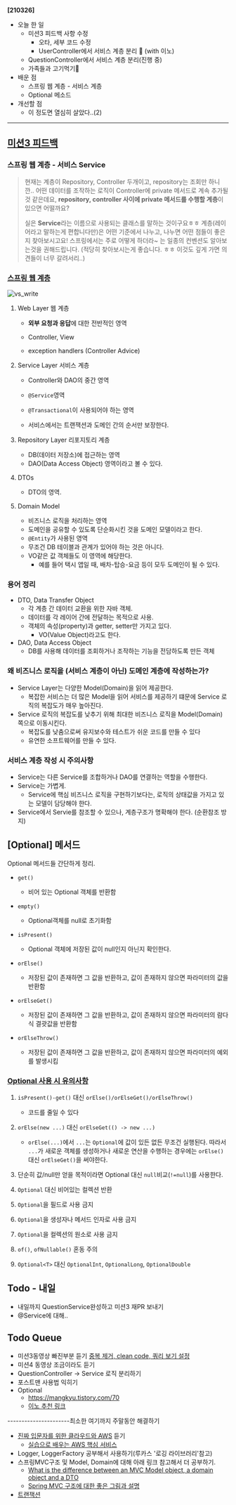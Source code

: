 **[210326]**



- 오늘 한 일
  - 미션3 피드백 사항 수정
    - 오타, 세부 코드 수정
    - UserController에서 서비스 계층 분리 🤯 (with 이노)
  - QuestionController에서 서비스 계층 분리(진행 중)
  - 가족들과 고기먹기🥩
- 배운 점
  - 스프링 웹 계층 - 서비스 계층
  - Optional 메소드
- 개선할 점
  - 이 정도면 열심히 살았다..(2)



---

## [미션3 피드백](https://github.com/codesquad-members-2021/spring-boot-qna/pull/121)

### 스프링 웹 계층 - 서비스 Service

> 현재는 계층이 Repository, Controller 두개이고, repository는 조회만 하니깐.. 어떤 데이터를 조작하는 로직이 Controller에 private 메서드로 계속 추가될 것 같은데요, **repository, controller 사이에 private 메서드를 수행할 계층**이 있으면 어떨까요?
>
> 실은 **Service**라는 이름으로 사용되는 클래스를 말하는 것이구요ㅎㅎ 계층(레이어라고 말하는게 편합니다만)은 어떤 기준에서 나누고, 나누면 어떤 점들이 좋은지 찾아보시고요!
> 스프링에서는 주로 어떻게 하더라~ 는 일종의 컨벤션도 알아보는것을 권해드립니다. (적당히 찾아보시는게 좋습니다. ㅎㅎ 이것도 깊게 가면 의견들이 너무 갈려서리..)

### [스프링 웹 계층](https://kyu9341.github.io/java/2020/07/08/java_springBoot_Layer/)

![vs_write](https://kyu9341.github.io/img/springLayer.png)

1. Web Layer 웹 계층

   - **외부 요청과 응답**에 대한 전반적인 영역

   - Controller, View

   - exception handlers (Controller Advice)

2. Service Layer 서비스 계층

   - Controller와 DAO의 중간 영역

   - `@Service`영역

   - `@Transactional`이 사용되어야 하는 영역

   - 서비스에서는 트랜잭션과 도메인 간의 순서만 보장한다.

3. Repository Layer 리포지토리 계층
   - DB(데이터 저장소)에 접근하는 영역
   - DAO(Data Access Object) 영역이라고 볼 수 있다.

4. DTOs 
   - DTO의 영역.

5. Domain Model
   - 비즈니스 로직을 처리하는 영역
   - 도메인을 공유할 수 있도록 단순화시킨 것을 도메인 모델이라고 한다.
   - `@Entity`가 사용된 영역
   - 무조건 DB 테이블과 관계가 있어야 하는 것은 아니다.
   - VO같은 값 객체들도 이 영역에 해당한다.
     - 예를 들어 택시 앱일 때, 배차-탑승-요금 등이 모두 도메인이 될 수 있다.

### 용어 정리

- DTO, Data Transfer Object
  - 각 계층 간 데이터 교환을 위한 자바 객체.
  - 데이터를 각 레이어 간에 전달하는 목적으로 사용.
  - 객체의 속성(property)과 getter, setter만 가지고 있다.
    - VO(Value Object)라고도 한다.
- DAO, Data Access Object
  - DB를 사용해 데이터를 조회하거나 조작하는 기능을 전담하도록 만든 객체

### 왜 비즈니스 로직을 (서비스 계층이 아닌) 도메인 계층에 작성하는가? 

- Service Layer는 다양한 Model(Domain)을 읽어 제공한다.
  - 복잡한 서비스는 더 많은 Model을 읽어 서비스를 제공하기 떄문에 Service 로직의 복잡도가 매우 높아진다.
- Service 로직의 복잡도를 낮추기 위해 최대한 비즈니스 로직을 Model(Domain) 쪽으로 이동시킨다.
  - 복잡도를 낮춤으로써 유지보수와 테스트가 쉬운 코드를 만들 수 있다
  - 유연한 소프트웨어를 만들 수 있다.

### 서비스 계층 작성 시 주의사항

- Service는 다른 Service를 조합하거나 DAO를 연결하는 역할을 수행한다.
- Service는 가볍게.
  - Service에 핵심 비즈니스 로직을 구현하기보다는, 로직의 상태값을 가지고 있는 모델이 담당해야 한다.
- Service에서 Servie를 참조할 수 있으나, 계층구조가 명확해야 한다. (순환참조 방지)



## [Optional] 메서드 

Optional 메서드들 간단하게 정리.

- `get()`
  - 비어 있는 Optional 객체를 반환함

- `empty()`
  - Optional객체를 null로 초기화함
- `isPresent()` 
  - Optional 객체에 저장된 값이 null인지 아닌지 확인한다.

- `orElse()`
  - 저장된 값이 존재하면 그 값을 반환하고, 값이 존재하지 않으면 파라미터의 값을 반환함

- `orElseGet()`
  - 저장된 값이 존재하면 그 값을 반환하고, 값이 존재하지 않으면 파라미터의 람다식 결괏값을 반환함

- `orElseThrow()`
  - 저장된 값이 존재하면 그 값을 반환하고, 값이 존재하지 않으면 파라미터의 예외를 발생시킴

### [Optional 사용 시 유의사항](http://homoefficio.github.io/2019/10/03/Java-Optional-%EB%B0%94%EB%A5%B4%EA%B2%8C-%EC%93%B0%EA%B8%B0/)

1. `isPresent()-get()` 대신 `orElse()/orElseGet()/orElseThrow()`
   - 코드를 줄일 수 있다

2. `orElse(new ...)` 대신 `orElseGet(() -> new ...)`
   - `orElse(...)`에서 `...`는 `Optional`에 값이 있든 없든 무조건 실행된다. 따라서 `...`가 새로운 객체를 생성하거나 새로운 연산을 수행하는 경우에는 `orElse()` 대신 `orElseGet()`을 써야한다.
3. 단순히 값/null만 얻을 목적이라면 Optional 대신 `null`비교(`!=null`)를 사용한다.
4. `Optional` 대신 비어있는 컬렉션 반환
5. `Optional`을 필드로 사용 금지
6. `Optional`을 생성자나 메서드 인자로 사용 금지
7. `Optional`을 컬렉션의 원소로 사용 금지
8. `of()`, `ofNullable()` 혼동 주의
9. `Optional<T>` 대신 `OptionalInt`, `OptionalLong`, `OptionalDouble`



## Todo - 내일

- 내일까지 QuestionService완성하고 미션3 재PR 보내기
- @Service에 대해..

## Todo Queue

- 미션3동영상 빠진부분 듣기 [중복 제거, clean code, 쿼리 보기 설정](https://youtu.be/DaqWKDvdmAk)
- 미션4 동영상 조금이라도 듣기
- QuestionController -> Service 로직 분리하기
- 포스트맨 사용법 익히기
- Optional
  - https://mangkyu.tistory.com/70 
  - [이노 추천 링크](http://homoefficio.github.io/2019/10/03/Java-Optional-%EB%B0%94%EB%A5%B4%EA%B2%8C-%EC%93%B0%EA%B8%B0/)

----------------------최소한 여기까지 주말동안 해결하기

- [진짜 입문자를 위한 클라우드와 AWS](https://www.inflearn.com/course/aws-starter/dashboard) 듣기
  - [실습으로 배우는 AWS 핵심 서비스](https://www.inflearn.com/course/aws-%ED%95%B5%EC%8B%AC-%EC%8B%A4%EC%8A%B5/dashboard)
- Logger, LoggerFactory 공부해서 사용하기(루카스 '로깅 라이브러리'참고)
- 스프링MVC구조 및 Model, Domain에 대해 아래 링크 참고해서 더 공부하기.
  - [What is the difference between an MVC Model object, a domain object and a DTO](https://stackoverflow.com/questions/3853749/what-is-the-difference-between-an-mvc-model-object-a-domain-object-and-a-dto)
  - [Spring MVC 구조에 대한 좋은 그림과 설명](https://justforchangesake.wordpress.com/2014/05/07/spring-mvc-request-life-cycle/)
- [트랜잭션](http://egloos.zum.com/sweeper/v/3003805)

